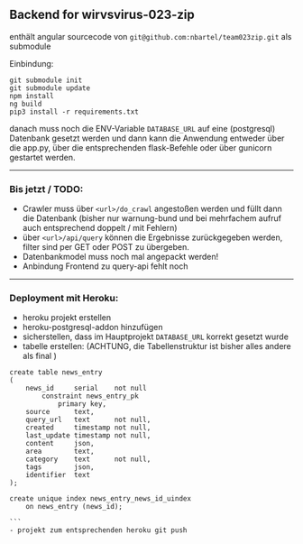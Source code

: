 Backend for wirvsvirus-023-zip
---
enthält angular sourcecode von `git@github.com:nbartel/team023zip.git` als submodule

Einbindung:
```
git submodule init
git submodule update
npm install
ng build
pip3 install -r requirements.txt
```
danach muss noch die ENV-Variable `DATABASE_URL` auf eine (postgresql) Datenbank gesetzt werden und dann kann die Anwendung entweder über die app.py, über die entsprechenden flask-Befehle oder über gunicorn gestartet werden.

---
### Bis jetzt / TODO:
- Crawler muss über `<url>/do_crawl` angestoßen werden und füllt dann die Datenbank (bisher nur warnung-bund und bei mehrfachem aufruf auch entsprechend doppelt / mit Fehlern)
- über `<url>/api/query` können die Ergebnisse zurückgegeben werden, filter sind per GET oder POST zu übergeben.
- Datenbankmodel muss noch mal angepackt werden!
- Anbindung Frontend zu query-api fehlt noch

--- 
### Deployment mit Heroku:
- heroku projekt erstellen
- heroku-postgresql-addon hinzufügen
- sicherstellen, dass im Hauptprojekt `DATABASE_URL` korrekt gesetzt wurde 
- tabelle erstellen: (ACHTUNG, die Tabellenstruktur ist bisher alles andere als final )
````
create table news_entry
(
    news_id     serial    not null
        constraint news_entry_pk
            primary key,
    source      text,
    query_url   text      not null,
    created     timestamp not null,
    last_update timestamp not null,
    content     json,
    area        text,
    category    text      not null,
    tags        json,
    identifier  text
);

create unique index news_entry_news_id_uindex
    on news_entry (news_id);

```
- projekt zum entsprechenden heroku git push 